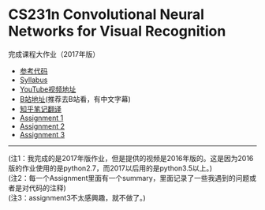 CS231n Convolutional Neural Networks for Visual Recognition  
========    
完成课程大作业（2017年版）  
*	[参考代码](https://github.com/Observerspy/CS231n)
*	[Syllabus](http://cs231n.stanford.edu/2017/syllabus)  
*	[YouTube视频地址](https://m.youtube.com/channel/UCPk8m_r6fkUSYmvgCBwq-sw?utm_source=qq&utm_medium=social&utm_member=YmUwZTIxZjg1ZmRlNjc2NDQzNzg5MjA1MWI2NDRjNmI%3D%0A)  
*	[B站地址](https://www.bilibili.com/video/av18443065/index_10.html?t=2423)(推荐去B站看，有中文字幕)  
*	[知乎笔记翻译](https://zhuanlan.zhihu.com/p/21930884?utm_source=qq&utm_medium=social&utm_member=YmUwZTIxZjg1ZmRlNjc2NDQzNzg5MjA1MWI2NDRjNmI%3D%0A)  
*	[Assignment 1](https://cs231n.github.io/assignments2017/assignment1/)  
*	[Assignment 2](https://cs231n.github.io/assignments2017/assignment2/)
*	[Assignment 3](https://cs231n.github.io/assignments2017/assignment3/)   
______
(注1：我完成的是2017年版作业，但是提供的视频是2016年版的。这是因为2016版的作业使用的是python2.7，而2017以后用的是python3.5以上。)  
(注2：每一个Assignment里面有一个summary，里面记录了一些我遇到的问题或者是对代码的注释)  
(注3：assignment3不太感興趣，就不做了。)

